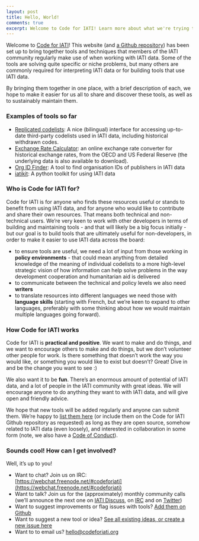 ```yaml
---
layout: post
title: Hello, World!
comments: true
excerpt: Welcome to Code for IATI! Learn more about what we're trying to do and how you can get involved.
---
```


Welcome to [Code for IATI](https://codeforiati.org)! This website (and [a Github repository](https://github.com/codeforiati)) has been set up to bring together tools and techniques that members of the IATI community regularly make use of when working with IATI data. Some of the tools are solving quite specific or niche problems, but many others are commonly required for interpreting IATI data or for building tools that use IATI data.

By bringing them together in one place, with a brief description of each, we hope to make it easier for us all to share and discover these tools, as well as to sustainably maintain them.

### Examples of tools so far

* [Replicated codelists](https://codelists.codeforiati.org/): A nice (bilingual) interface for accessing up-to-date third-party codelists used in IATI data, including historical withdrawn codes.
* [Exchange Rate Calculator](https://exchangerates.codeforiati.org/): an online exchange rate converter for historical exchange rates, from the OECD and US Federal Reserve (the underlying data is also available to download).
* [Org ID Finder](https://org-id-finder.codeforiati.org/): A tool to find organisation IDs of publishers in IATI data
* [iatikit](https://iatikit.readthedocs.io/): A python toolkit for using IATI data

### Who is Code for IATI for?

Code for IATI is for anyone who finds these resources useful or stands to benefit from using IATI data, and for anyone who would like to contribute and share their own resources. That means both technical and non-technical users. We’re very keen to work with other developers in terms of building and maintaining tools - and that will likely be a big focus initially - but our goal is to build tools that are ultimately useful for non-developers, in order to make it easier to use IATI data across the board:
* to ensure tools are useful, we need a lot of input from those working in **policy environments** - that could mean anything from detailed knowledge of the meaning of individual codelists to a more high-level strategic vision of how information can help solve problems in the way development cooperation and humanitarian aid is delivered
* to communicate between the technical and policy levels we also need **writers**
* to translate resources into different languages we need those with **language skills** (starting with French, but we’re keen to expand to other languages, preferably with some thinking about how we would maintain multiple languages going forward).

### How Code for IATI works

Code for IATI is **practical and positive**. We want to make and do things, and we want to encourage others to make and do things, but we don’t volunteer other people for work. Is there something that doesn’t work the way you would like, or something you would like to exist but doesn’t? Great! Dive in and be the change you want to see :)

We also want it to be **fun**. There’s an enormous amount of potential of IATI data, and a lot of people in the IATI community with great ideas. We will encourage anyone to do anything they want to with IATI data, and will give open and friendly advice.

We hope that new tools will be added regularly and anyone can submit them. We’re happy to [list them here](https://codeforiati.org/) (or include them on the Code for IATI Github repository as requested) as long as they are open source, somehow related to IATI data (even loosely), and interested in collaboration in some form (note, we also have a [Code of Conduct](https://codeforiati.org/code-of-conduct)).

### Sounds cool! How can I get involved?

Well, it’s up to you!

* Want to chat? Join us on IRC: [https://webchat.freenode.net/#codeforiati](https://webchat.freenode.net/#codeforiati)
* Want to talk? Join us for the (approximately) monthly community calls (we’ll announce the next one on [IATI Discuss](https://discuss.iatistandard.org/latest), on [IRC](https://webchat.freenode.net/#codeforiati) and on [Twitter](https://twitter.com/search?q=%23iati&f=live))
* Want to suggest improvements or flag issues with tools? [Add them on Github](https://github.com/codeforIATI)
* Want to suggest a new tool or idea? [See all existing ideas, or create a new issue here](https://github.com/codeforIATI/iati-ideas/issues)
* Want to to email us? [hello@codeforiati.org](mailto:hello@codeforiati.org)


